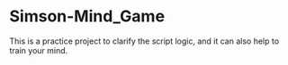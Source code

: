 # Simson-Mind_Game
This is a practice project to clarify the script logic, and it can also help to train your mind.
